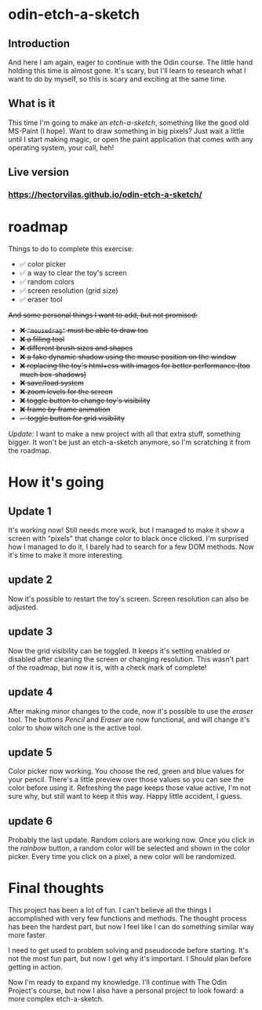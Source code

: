 # odin-etch-a-sketch

## Introduction
And here I am again, eager to continue with the Odin course.
The little hand holding this time is almost gone. It's scary, but I'll learn to research what I want to do by myself, so this is scary and exciting at the same time.

## What is it

This time I'm going to make an _etch-a-sketch_, something like the good old MS-Paint (I hope). Want to draw something in big pixels? Just wait a little until I start making magic, or open the paint application that comes with any operating system, your call, heh!

## Live version

### https://hectorvilas.github.io/odin-etch-a-sketch/

# roadmap

Things to do to complete this exercise:
- ✅ color picker
- ✅ a way to clear the toy's screen
- ✅ random colors
- ✅ screen resolution (grid size)
- ✅ eraser tool

~~And some personal things I want to add, but not promised:~~
- ~~❌ `"mousedrag"` must be able to draw too~~
- ~~❌ a filling tool~~
- ~~❌ different brush sizes and shapes~~
- ~~❌ a fake dynamic shadow using the mouse position on the window~~
- ~~❌ replacing the toy's html+css with images for better performance (too much box-shadows)~~
- ~~❌ save/load system~~
- ~~❌ zoom levels for the screen~~
- ~~❌ toggle button to change toy's visibility~~
- ~~❌ frame by frame animation~~
- ~~✅ toggle button for grid visibility~~

_Update:_ I want to make a new project with all that extra stuff, something bigger. It won't be just an etch-a-sketch anymore, so I'm scratching it from the roadmap.


# How it's going

## Update 1
It's working now! Still needs more work, but I managed to make it show a screen with "pixels" that change color to black once clicked. I'm surprised how I managed to do it, I barely had to search for a few DOM methods. Now it's time to make it more interesting.

## update 2
Now it's possible to restart the toy's screen. Screen resolution can also be adjusted.

## update 3
Now the grid visibility can be toggled. It keeps it's setting enabled or disabled after cleaning the screen or changing resolution. This wasn't part of the roadmap, but now it is, with a check mark of complete!

## update 4
After making minor changes to the code, now it's possible to use the _eraser_ tool. The buttons _Pencil_ and _Eraser_ are now functional, and will change it's color to show witch one is the active tool.

## update 5
Color picker now working. You choose the red, green and blue values for your pencil. There's a little preview over those values so you can see the color before using it. Refreshing the page keeps those value active, I'm not sure why, but still want to keep it this way. Happy little accident, I guess.

## update 6
Probably the last update. Random colors are working now. Once you click in the _rainbow_ button, a random color will be selected and shown in the color picker. Every time you click on a pixel, a new color will be randomized.

# Final thoughts
This project has been a lot of fun. I can't believe all the things I accomplished with very few functions and methods. The thought process has been the hardest part, but now I feel like I can do something similar way more faster.

I need to get used to problem solving and pseudocode before starting. It's not the most fun part, but now I get why it's important. I Should plan before getting in action.

Now I'm ready to expand my knowledge. I'll continue with The Odin Project's course, but now I also have a personal project to look foward: a more complex etch-a-sketch.